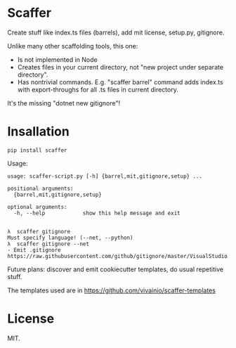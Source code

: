 # Scaffer

Create stuff like index.ts files (barrels), add mit license, setup.py, gitignore.

Unlike many other scaffolding tools, this one:

- Is not implemented in Node
- Creates files in your current directory, not "new project under separate directory".
- Has nontrivial commands. E.g. "scaffer barrel" command adds index.ts with export-throughs for all .ts files in current directory.

It's the missing "dotnet new gitignore"!

# Insallation

```
pip install scaffer
```

Usage:

```
usage: scaffer-script.py [-h] {barrel,mit,gitignore,setup} ...

positional arguments:
  {barrel,mit,gitignore,setup}

optional arguments:
  -h, --help            show this help message and exit


λ  scaffer gitignore
Must specify language! (--net, --python)
λ  scaffer gitignore --net
- Emit .gitignore https://raw.githubusercontent.com/github/gitignore/master/VisualStudio.gitignore

```

Future plans: discover and emit cookiecutter templates, do usual repetitive stuff.

The templates used are in https://github.com/vivainio/scaffer-templates

# License

MIT.
